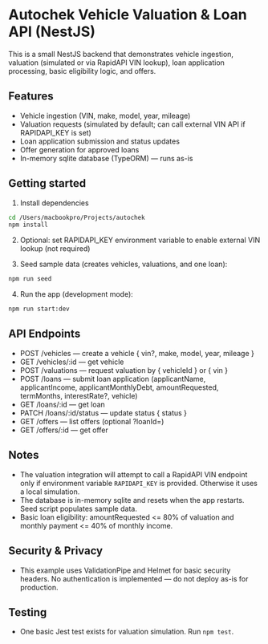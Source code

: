 # Autochek Vehicle Valuation & Loan API (NestJS)

This is a small NestJS backend that demonstrates vehicle ingestion, valuation (simulated or via RapidAPI VIN lookup), loan application processing, basic eligibility logic, and offers.

## Features

- Vehicle ingestion (VIN, make, model, year, mileage)
- Valuation requests (simulated by default; can call external VIN API if RAPIDAPI_KEY is set)
- Loan application submission and status updates
- Offer generation for approved loans
- In-memory sqlite database (TypeORM) — runs as-is

## Getting started

1. Install dependencies

```bash
cd /Users/macbookpro/Projects/autochek
npm install
```

2. Optional: set RAPIDAPI_KEY environment variable to enable external VIN lookup (not required)

3. Seed sample data (creates vehicles, valuations, and one loan):

```bash
npm run seed
```

4. Run the app (development mode):

```bash
npm run start:dev
```

## API Endpoints

- POST /vehicles — create a vehicle { vin?, make, model, year, mileage }
- GET /vehicles/:id — get vehicle
- POST /valuations — request valuation by { vehicleId } or { vin }
- POST /loans — submit loan application (applicantName, applicantIncome, applicantMonthlyDebt, amountRequested, termMonths, interestRate?, vehicle)
- GET /loans/:id — get loan
- PATCH /loans/:id/status — update status { status }
- GET /offers — list offers (optional ?loanId=)
- GET /offers/:id — get offer

## Notes

- The valuation integration will attempt to call a RapidAPI VIN endpoint only if environment variable `RAPIDAPI_KEY` is provided. Otherwise it uses a local simulation.
- The database is in-memory sqlite and resets when the app restarts. Seed script populates sample data.
- Basic loan eligibility: amountRequested <= 80% of valuation and monthly payment <= 40% of monthly income.

## Security & Privacy

- This example uses ValidationPipe and Helmet for basic security headers. No authentication is implemented — do not deploy as-is for production.

## Testing

- One basic Jest test exists for valuation simulation. Run `npm test`.
